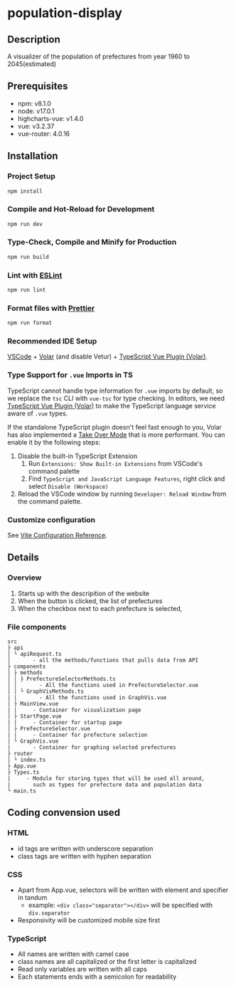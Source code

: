 # population-display

## Description
A visualizer of the population of prefectures from year 1960 to 2045(estimated)

## Prerequisites
* npm: v8.1.0
* node: v17.0.1
* highcharts-vue: v1.4.0
* vue: v3.2.37
* vue-router: 4.0.16


## Installation
### Project Setup
```sh
npm install
```

### Compile and Hot-Reload for Development
```sh
npm run dev
```

### Type-Check, Compile and Minify for Production
```sh
npm run build
```


### Lint with [ESLint](https://eslint.org/)
```sh
npm run lint
```

### Format files with [Prettier](https://prettier.io)
```sh
npm run format
```

### Recommended IDE Setup
[VSCode](https://code.visualstudio.com/) + [Volar](https://marketplace.visualstudio.com/items?itemName=Vue.volar) (and disable Vetur) + [TypeScript Vue Plugin (Volar)](https://marketplace.visualstudio.com/items?itemName=Vue.vscode-typescript-vue-plugin).

### Type Support for `.vue` Imports in TS
TypeScript cannot handle type information for `.vue` imports by default, so we replace the `tsc` CLI with `vue-tsc` for type checking. In editors, we need [TypeScript Vue Plugin (Volar)](https://marketplace.visualstudio.com/items?itemName=Vue.vscode-typescript-vue-plugin) to make the TypeScript language service aware of `.vue` types.

If the standalone TypeScript plugin doesn't feel fast enough to you, Volar has also implemented a [Take Over Mode](https://github.com/johnsoncodehk/volar/discussions/471#discussioncomment-1361669) that is more performant. You can enable it by the following steps:

1. Disable the built-in TypeScript Extension
    1) Run `Extensions: Show Built-in Extensions` from VSCode's command palette
    2) Find `TypeScript and JavaScript Language Features`, right click and select `Disable (Workspace)`
2. Reload the VSCode window by running `Developer: Reload Window` from the command palette.

### Customize configuration
See [Vite Configuration Reference](https://vitejs.dev/config/).


## Details
### Overview
1. Starts up with the descripition of the website
2. When the button is clicked, the list of prefectures
3. When the checkbox next to each prefecture is selected, 

### File components
```
src
├ api
│ └ apiRequest.ts
│       - all the methods/functions that pulls data from API
├ components
│ ├ methods
│ │ ├ PrefectureSelectorMethods.ts
│ │       - All the functions used in PrefectureSelector.vue
│ │ └ GraphVisMethods.ts
| |       - All the functions used in GraphVis.vue
│ ├ MainView.vue
| |     - Container for visualization page
│ ├ StartPage.vue
| |     - Container for startup page
│ ├ PrefectureSelector.vue
| |     - Container for prefecture selection
│ └ GraphVis.vue
|       - Container for graphing selected prefectures
├ router
│ └ index.ts
├ App.vue
├ Types.ts
|     - Module for storing types that will be used all around,
|       such as types for prefecture data and population data
└ main.ts
```
## Coding convension used
### HTML
* id tags are written with underscore separation
* class tags are written with hyphen separation

### CSS
* Apart from App.vue, selectors will be written with element and specifier in tandum
  * example: `<div class="separator"></div>` will be specified with `div.separator`
* Responsivity will be customized mobile size first

### TypeScript
* All names are written with camel case
* class names are all capitalized or the first letter is capitalized
* Read only variables are written with all caps
* Each statements ends with a semicolon for readability